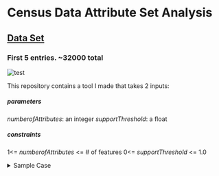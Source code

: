# Census Data Attribute Set Analysis

## [Data Set](https://s3.amazonaws.com/istreet-questions-us-east-1/443605/census.csv)
### First 5 entries. ~32000 total
![test](http://puu.sh/EeDZd/350b3ccd7d.png)

This repository contains a tool I made that takes 2 inputs:
  
  ##### parameters
  _numberofAttributes_: an integer
  _supportThreshold_: a float
  
  ##### constraints
  1<= _numberofAttributes_ <= # of features
  0<= _supportThreshold_ <= 1.0

<details><summary>Sample Case</summary>
<p>

#### Sample Input

```python
4
0.6
```
#### Sample Output
```
native-country=United-States,race=White,capital-gain=None,capital-loss=None
native-country=United-States,income=Small,capital-gain=None,capital-loss=None
```
</p>
</details>
